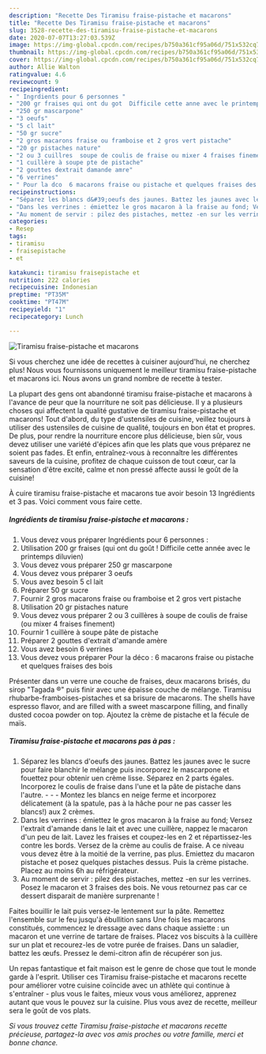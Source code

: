 ```yaml
---
description: "Recette Des Tiramisu fraise-pistache et macarons"
title: "Recette Des Tiramisu fraise-pistache et macarons"
slug: 3528-recette-des-tiramisu-fraise-pistache-et-macarons
date: 2020-07-07T13:27:03.539Z
image: https://img-global.cpcdn.com/recipes/b750a361cf95a06d/751x532cq70/tiramisu-fraise-pistache-et-macarons-photo-principale-de-la-recette.jpg
thumbnail: https://img-global.cpcdn.com/recipes/b750a361cf95a06d/751x532cq70/tiramisu-fraise-pistache-et-macarons-photo-principale-de-la-recette.jpg
cover: https://img-global.cpcdn.com/recipes/b750a361cf95a06d/751x532cq70/tiramisu-fraise-pistache-et-macarons-photo-principale-de-la-recette.jpg
author: Allie Walton
ratingvalue: 4.6
reviewcount: 9
recipeingredient:
- " Ingrdients pour 6 personnes "
- "200 gr fraises qui ont du got  Difficile cette anne avec le printemps diluvien"
- "250 gr mascarpone"
- "3 oeufs"
- "5 cl lait"
- "50 gr sucre"
- "2 gros macarons fraise ou framboise et 2 gros vert pistache"
- "20 gr pistaches nature"
- "2 ou 3 cuillres  soupe de coulis de fraise ou mixer 4 fraises finement"
- "1 cuillère à soupe pte de pistache"
- "2 gouttes dextrait damande amre"
- "6 verrines"
- " Pour la dco  6 macarons fraise ou pistache et quelques fraises des bois"
recipeinstructions:
- "Séparez les blancs d&#39;oeufs des jaunes. Battez les jaunes avec le sucre pour faire blanchir le mélange puis incorporez le mascarpone et fouettez pour obtenir uen crème lisse. Séparez en 2 parts égales. Incorporez le coulis de fraise dans l&#39;une et la pâte de pistache dans l&#39;autre.  - Montez les blancs en neige ferme et incorporez délicatement (à la spatule, pas à la hâche pour ne pas casser les blancs!) aux 2 crèmes."
- "Dans les verrines : émiettez le gros macaron à la fraise au fond; Versez l&#39;extrait d&#39;amande dans le lait et avec une cuillère, nappez le macaron d&#39;un peu de lait. Lavez les fraises et coupez-les en 2 et répartissez-les contre les bords. Versez de la crème au coulis de fraise. A ce niveau vous devez être à la moitié de la verrine, pas plus. Emiettez du macaron pistache et posez quelques pistaches dessus. Puis la crème pistache. Placez au moins 6h au réfrigérateur."
- "Au moment de servir : pilez des pistaches, mettez -en sur les verrines. Posez le macaron et 3 fraises des bois. Ne vous retournez pas car ce dessert disparait de manière surprenante !"
categories:
- Resep
tags:
- tiramisu
- fraisepistache
- et

katakunci: tiramisu fraisepistache et 
nutrition: 222 calories
recipecuisine: Indonesian
preptime: "PT35M"
cooktime: "PT47M"
recipeyield: "1"
recipecategory: Lunch

---
```



![Tiramisu fraise-pistache et macarons](https://img-global.cpcdn.com/recipes/b750a361cf95a06d/751x532cq70/tiramisu-fraise-pistache-et-macarons-photo-principale-de-la-recette.jpg)

Si vous cherchez une idée de recettes à cuisiner aujourd'hui, ne cherchez plus! Nous vous fournissons uniquement le meilleur tiramisu fraise-pistache et macarons ici. Nous avons un grand nombre de recette à tester.

La plupart des gens ont abandonné tiramisu fraise-pistache et macarons à l'avance de peur que la nourriture ne soit pas délicieuse. Il y a plusieurs choses qui affectent la qualité gustative de tiramisu fraise-pistache et macarons! Tout d'abord, du type d'ustensiles de cuisine, veillez toujours à utiliser des ustensiles de cuisine de qualité, toujours en bon état et propres. De plus, pour rendre la nourriture encore plus délicieuse, bien sûr, vous devez utiliser une variété d'épices afin que les plats que vous préparez ne soient pas fades. Et enfin, entraînez-vous à reconnaître les différentes saveurs de la cuisine, profitez de chaque cuisson de tout cœur, car la sensation d'être excité, calme et non pressé affecte aussi le goût de la cuisine!

<!--inarticleads1-->

À cuire tiramisu fraise-pistache et macarons tue avoir besoin 13 Ingrédients et 3 pas. Voici comment vous faire cette.

##### Ingrédients de tiramisu fraise-pistache et macarons :

1. Vous devez vous préparer  Ingrédients pour 6 personnes :
1. Utilisation 200 gr fraises (qui ont du goût ! Difficile cette année avec le printemps diluvien)
1. Vous devez vous préparer 250 gr mascarpone
1. Vous devez vous préparer 3 oeufs
1. Vous avez besoin 5 cl lait
1. Préparer 50 gr sucre
1. Fournir 2 gros macarons fraise ou framboise et 2 gros vert pistache
1. Utilisation 20 gr pistaches nature
1. Vous devez vous préparer 2 ou 3 cuillères à soupe de coulis de fraise (ou mixer 4 fraises finement)
1. Fournir 1 cuillère à soupe pâte de pistache
1. Préparer 2 gouttes d&#39;extrait d&#39;amande amère
1. Vous avez besoin 6 verrines
1. Vous devez vous préparer  Pour la déco : 6 macarons fraise ou pistache et quelques fraises des bois


Présenter dans un verre une couche de fraises, deux macarons brisés, du sirop &#34;Tagada ®&#34; puis finir avec une épaisse couche de mélange. Tiramisu rhubarbe-framboises-pistaches et sa brisure de macarons. The shells have espresso flavor, and are filled with a sweet mascarpone filling, and finally dusted cocoa powder on top. Ajoutez la crème de pistache et la fécule de maïs. 

<!--inarticleads2-->

##### Tiramisu fraise-pistache et macarons pas à pas :

1. Séparez les blancs d&#39;oeufs des jaunes. Battez les jaunes avec le sucre pour faire blanchir le mélange puis incorporez le mascarpone et fouettez pour obtenir uen crème lisse. Séparez en 2 parts égales. Incorporez le coulis de fraise dans l&#39;une et la pâte de pistache dans l&#39;autre. -  - - Montez les blancs en neige ferme et incorporez délicatement (à la spatule, pas à la hâche pour ne pas casser les blancs!) aux 2 crèmes.
1. Dans les verrines : émiettez le gros macaron à la fraise au fond; Versez l&#39;extrait d&#39;amande dans le lait et avec une cuillère, nappez le macaron d&#39;un peu de lait. Lavez les fraises et coupez-les en 2 et répartissez-les contre les bords. Versez de la crème au coulis de fraise. A ce niveau vous devez être à la moitié de la verrine, pas plus. Emiettez du macaron pistache et posez quelques pistaches dessus. Puis la crème pistache. Placez au moins 6h au réfrigérateur.
1. Au moment de servir : pilez des pistaches, mettez -en sur les verrines. Posez le macaron et 3 fraises des bois. Ne vous retournez pas car ce dessert disparait de manière surprenante !


Faites bouillir le lait puis versez-le lentement sur la pâte. Remettez l&#39;ensemble sur le feu jusqu&#39;à ébullition sans Une fois les macarons constitués, commencez le dressage avec dans chaque assiette : un macaron et une verrine de tartare de fraises. Placez vos biscuits à la cuillère sur un plat et recourez-les de votre purée de fraises. Dans un saladier, battez les œufs. Pressez le demi-citron afin de récupérer son jus. 

<!--inarticleads1-->

<p>
Un repas fantastique et fait maison est le genre de chose que tout le monde garde à l'esprit. Utiliser ces Tiramisu fraise-pistache et macarons recette pour améliorer votre cuisine coïncide avec un athlète qui continue à s'entraîner - plus vous le faites, mieux vous vous améliorez, apprenez autant que vous le pouvez sur la cuisine. Plus vous avez de recette, meilleur sera le goût de vos plats.
</p>

<p>
<i>Si vous trouvez cette Tiramisu fraise-pistache et macarons recette précieuse, partagez-la avec vos amis proches ou votre famille, merci et bonne chance.</i>
</p>
